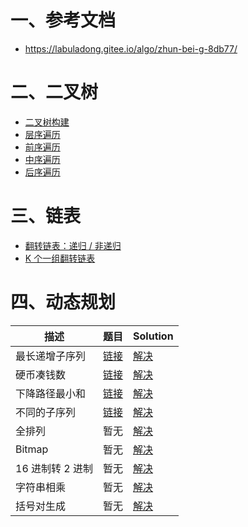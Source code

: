 # 一、参考文档

- https://labuladong.gitee.io/algo/zhun-bei-g-8db77/

# 二、二叉树

- <a href="/page/code.html?file=/docs/algo/sample/tree/build_tree.go&title=二叉树构建" target="_blank">二叉树构建</a>
- <a href="/page/code.html?file=/docs/algo/sample/tree/print_tree.go&title=二叉树层序遍历" target="_blank">层序遍历</a>
- <a href="/page/code.html?file=/docs/algo/sample/tree/pre_traverse.go&title=二叉树前序遍历" target="_blank">前序遍历</a>
- <a href="/page/code.html?file=/docs/algo/sample/tree/middle_traverse.go&title=二叉树中序遍历" target="_blank">中序遍历</a>
- <a href="/page/code.html?file=/docs/algo/sample/tree/back_traverse.go&title=二叉树后序遍历" target="_blank">后序遍历</a>

# 三、链表

- <a href="/page/code.html?file=/docs/algo/sample/linklist/reverse.go&title=翻转链表：递归/非递归" target="_blank">翻转链表：递归 / 非递归</a>
- <a href="/page/code.html?file=/docs/algo/sample/linklist/reverse_k.go&title=K个一组翻转链表" target="_blank">K 个一组翻转链表</a>

# 四、动态规划

| 描述             | 题目                                                                                         | Solution                                                                                                                   |
| ---------------- | -------------------------------------------------------------------------------------------- | -------------------------------------------------------------------------------------------------------------------------- |
| 最长递增子序列   | [链接](https://labuladong.gitee.io/algo/di-er-zhan-a01c6/dong-tai-g-a223e/dong-tai-g-6ea57/) | <a href="/page/code.html?file=/docs/algo/sample/dynamic/sub_sequence_len.go&title=最长递增子序列" target="_blank">解决</a> |
| 硬币凑钱数       | [链接](https://leetcode.cn/problems/coin-change/submissions/)                                | <a href="/page/code.html?file=/docs/algo/sample/dynamic/coin_change.go&title=硬币凑钱数" target="_blank">解决</a>          |
| 下降路径最小和   | [链接](https://leetcode.cn/problems/minimum-falling-path-sum/submissions/)                   | <a href="/page/code.html?file=/docs/algo/sample/dynamic/falling_path_sum.go&title=下降路径最小和" target="_blank">解决</a> |
| 不同的子序列     | [链接](https://leetcode.cn/problems/distinct-subsequences/)                                  | <a href="/page/code.html?file=/docs/algo/sample/dynamic/num_distinct.go&title=不同的子序列" target="_blank">解决</a>       |
| 全排列           | 暂无                                                                                         | <a href="/page/code.html?file=/docs/algo/sample/dynamic/full_order.go&title=全排列" target="_blank">解决</a>               |
| Bitmap           | 暂无                                                                                         | <a href="/page/code.html?file=/docs/algo/sample/crack/bitmap.go&title=Bitmap实现" target="_blank">解决</a>                 |
| 16 进制转 2 进制 | 暂无                                                                                         | <a href="/page/code.html?file=/docs/algo/sample/crack/16to2.go&title=16进制转2进制" target="_blank">解决</a>               |
| 字符串相乘       | 暂无                                                                                         | <a href="/page/code.html?file=/docs/algo/sample/crack/str_multiply.go&title=字符串相乘" target="_blank">解决</a>           |
| 括号对生成       | 暂无                                                                                         | <a href="/page/code.html?file=/docs/algo/sample/crack/gen_parenthesis.go&title=括号对生成" target="_blank">解决</a>        |
